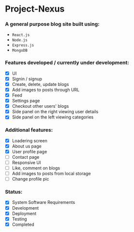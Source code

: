 # Project-Nexus

### A general purpose blog site built using:

- `React.js`
- `Node.js`
- `Express.js`
- `MongoDB`

### Features developed / currently under development:

- [x] UI
- [x] Signin / signup
- [x] Create, delete, update blogs
- [x] Add images to posts through URL
- [x] Feed
- [x] Settings page
- [x] Checkout other users' blogs
- [x] Side panel on the right viewing user details
- [x] Side panel on the left viewing categories

### Additional features:

- [x] Loadering screen
- [x] About us page
- [x] User profile page
- [ ] Contact page
- [ ] Responsive UI
- [ ] Like, comment on blogs
- [ ] Add images to posts from local storage
- [ ] Change profile pic

### Status:
- [x] System Software Requirements
- [x] Development
- [x] Deployment
- [x] Testing
- [x] Completed
